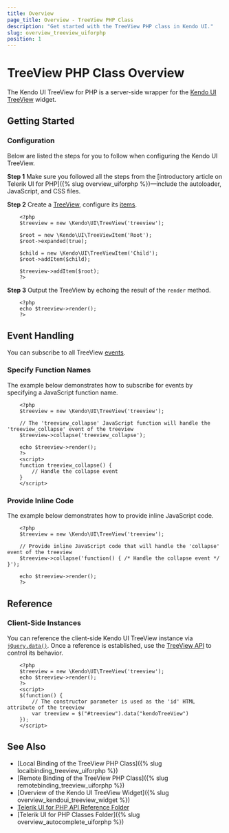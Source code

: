 ```yaml
---
title: Overview
page_title: Overview - TreeView PHP Class
description: "Get started with the TreeView PHP class in Kendo UI."
slug: overview_treeview_uiforphp
position: 1
---
```


# TreeView PHP Class Overview

The Kendo UI TreeView for PHP is a server-side wrapper for the [Kendo UI TreeView](/api/javascript/ui/treeview) widget.

## Getting Started

### Configuration

Below are listed the steps for you to follow when configuring the Kendo UI TreeView.

**Step 1** Make sure you followed all the steps from the [introductory article on Telerik UI for PHP]({% slug overview_uiforphp %})&mdash;include the autoloader, JavaScript, and CSS files.

**Step 2** Create a [TreeView](/api/php/Kendo/UI/TreeView), configure its [items](/api/php/Kendo/UI/TreeView#addItem).



        <?php
        $treeview = new \Kendo\UI\TreeView('treeview');

        $root = new \Kendo\UI\TreeViewItem('Root');
        $root->expanded(true);

        $child = new \Kendo\UI\TreeViewItem('Child');
        $root->addItem($child);

        $treeview->addItem($root);
        ?>

**Step 3** Output the TreeView by echoing the result of the `render` method.



        <?php
        echo $treeview->render();
        ?>

## Event Handling

You can subscribe to all TreeView [events](/api/javascript/ui/treeview#events).

### Specify Function Names

The example below demonstrates how to subscribe for events by specifying a JavaScript function name.



        <?php
        $treeview = new \Kendo\UI\TreeView('treeview');

        // The 'treeview_collapse' JavaScript function will handle the 'treeview_collapse' event of the treeview
        $treeview->collapse('treeview_collapse');

        echo $treeview->render();
        ?>
        <script>
        function treeview_collapse() {
            // Handle the collapse event
        }
        </script>

### Provide Inline Code

The example below demonstrates how to provide inline JavaScript code.



        <?php
        $treeview = new \Kendo\UI\TreeView('treeview');

        // Provide inline JavaScript code that will handle the 'collapse' event of the treeview
        $treeview->collapse('function() { /* Handle the collapse event */ }');

        echo $treeview->render();
        ?>

<!--*-->
## Reference

### Client-Side Instances

You can reference the client-side Kendo UI TreeView instance via [`jQuery.data()`](https://api.jquery.com/jQuery.data/). Once a reference is established, use the [TreeView API](/api/javascript/ui/treeview#methods) to control its behavior.



        <?php
        $treeview = new \Kendo\UI\TreeView('treeview');
        echo $treeview->render();
        ?>
        <script>
        $(function() {
            // The constructor parameter is used as the 'id' HTML attribute of the treeview
            var treeview = $("#treeview").data("kendoTreeView")
        });
        </script>

## See Also

* [Local Binding of the TreeView PHP Class]({% slug localbinding_treeview_uiforphp %})
* [Remote Binding of the TreeView PHP Class]({% slug remotebinding_treeview_uiforphp %})
* [Overview of the Kendo UI TreeView Widget]({% slug overview_kendoui_treeview_widget %})
* [Telerik UI for PHP API Reference Folder](/api/php/Kendo/UI/AutoComplete)
* [Telerik UI for PHP Classes Folder]({% slug overview_autocomplete_uiforphp %})
